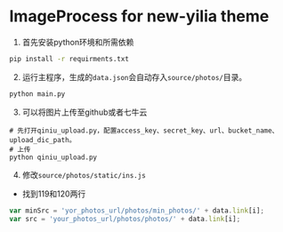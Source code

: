 # ImageProcess for new-yilia theme

1. 首先安装python环境和所需依赖

```sh
pip install -r requirments.txt
```

2. 运行主程序，生成的`data.json`会自动存入`source/photos/`目录。

```sh
python main.py 
```

3. 可以将图片上传至github或者七牛云

```
# 先打开qiniu_upload.py，配置access_key、secret_key、url、bucket_name、upload_dic_path。
# 上传
python qiniu_upload.py 
```

4. 修改`source/photos/static/ins.js`

- 找到119和120两行

```js
var minSrc = 'yor_photos_url/photos/min_photos/' + data.link[i];
var src = 'your_photos_url/photos/photos/' + data.link[i];
```
